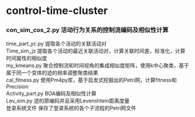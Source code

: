 # control-time-cluster
### con_sim_cos_2.py 活动行为关系的控制流编码及相似性计算  
time_part_yc.py 提取各个活动的关联活动对  
Time_sim_jz 提取各个活动的最近关联活动对，计算关联时间差，标准化，计算时间属性的相似度  
my_kmeans.py 聚合控制流和时间视角的集成相似度矩阵，使用k中心聚类，基于属于同一个变体的迹的频率调整聚类结果  
cal_fitness.py 使用Pm4py库，基于启发式挖掘出的Petri网，计算fitness和Precision  
Activity_part.py BOA编码及相似性计算  
Lev_sim.py 迹的原编码并且采用Levenshtein距离度量  
登录系统文件 保存了登录系统的各个子流程的Petri网文件  
